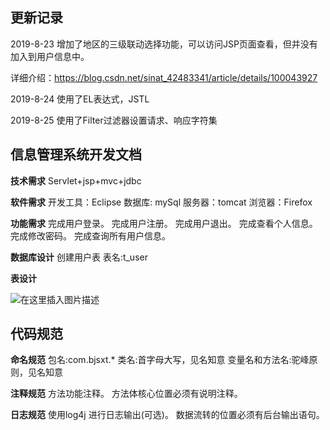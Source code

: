 ## 更新记录
2019-8-23 增加了地区的三级联动选择功能，可以访问JSP页面查看，但并没有加入到用户信息中。

详细介绍：https://blog.csdn.net/sinat_42483341/article/details/100043927

2019-8-24 使用了EL表达式，JSTL

2019-8-25 使用了Filter过滤器设置请求、响应字符集

## 信息管理系统开发文档

**技术需求**
Servlet+jsp+mvc+jdbc

**软件需求**
开发工具：Eclipse
数据库: mySql
服务器：tomcat
浏览器：Firefox

**功能需求**
完成用户登录。
完成用户注册。
完成用户退出。
完成查看个人信息。
完成修改密码。
完成查询所有用户信息。

**数据库设计**
创建用户表
表名:t_user

**表设计**

![在这里插入图片描述](https://img-blog.csdnimg.cn/20190822204942928.png?x-oss-process=image/watermark,type_ZmFuZ3poZW5naGVpdGk,shadow_10,text_aHR0cHM6Ly9ibG9nLmNzZG4ubmV0L3NpbmF0XzQyNDgzMzQx,size_1,color_FFFFFF,t_70)

## 代码规范
**命名规范**
包名:com.bjsxt.*
类名:首字母大写，见名知意
变量名和方法名:驼峰原则，见名知意

**注释规范**
方法功能注释。
方法体核心位置必须有说明注释。

**日志规范**
使用log4j 进行日志输出(可选)。
数据流转的位置必须有后台输出语句。

